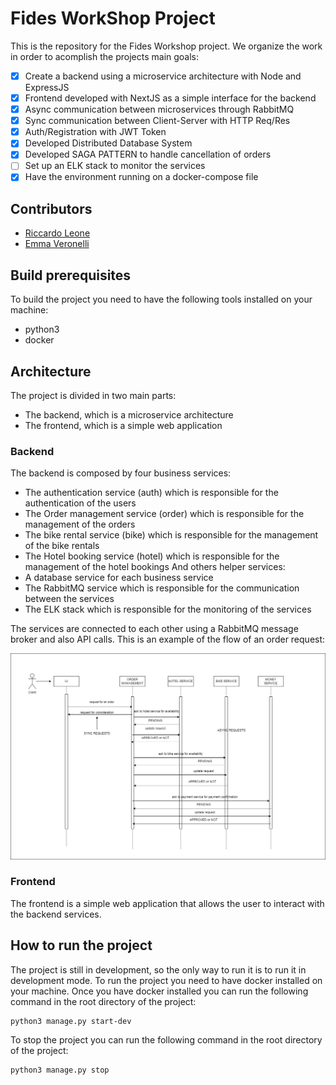 # Fides WorkShop Project
This is the repository for the Fides Workshop project.
We organize the work in order to acomplish the projects main goals:

- [X] Create a backend using a microservice architecture with Node and ExpressJS
- [X] Frontend developed with NextJS as a simple interface for the backend
- [X] Async communication between microservices through RabbitMQ
- [X] Sync communication between Client-Server with HTTP Req/Res
- [X] Auth/Registration with JWT Token
- [X] Developed Distributed Database System
- [X] Developed SAGA PATTERN to handle cancellation of orders 
- [ ] Set up an ELK stack to monitor the services
- [X] Have the environment running on a docker-compose file

## Contributors
- [Riccardo Leone](https://github.com/PapaLeoneIV)
- [Emma Veronelli](https://github.com/minestrinad)

## Build prerequisites
To build the project you need to have the following tools installed on your machine:
- python3
- docker

## Architecture
The project is divided in two main parts:
- The backend, which is a microservice architecture
- The frontend, which is a simple web application

### Backend
The backend is composed by four business services:
- The authentication service (auth) which is responsible for the authentication of the users
- The Order management service (order) which is responsible for the management of the orders
- The bike rental service (bike) which is responsible for the management of the bike rentals
- The Hotel booking service (hotel) which is responsible for the management of the hotel bookings
And others helper services:
- A database service for each business service
- The RabbitMQ service which is responsible for the communication between the services
- The ELK stack which is responsible for the monitoring of the services

The services are connected to each other using a RabbitMQ message broker and also API calls.
This is an example of the flow of an order request:
<!-- dsisplat a jpg from a local url -->
![docs/images/orderRequestFlow](./docs/images/orderRequestFlow.png)

### Frontend
The frontend is a simple web application that allows the user to interact with the backend services.

## How to run the project
The project is still in development, so the only way to run it is to run it in development mode.
To run the project you need to have docker installed on your machine.
Once you have docker installed you can run the following command in the root directory of the project:

```bash
python3 manage.py start-dev
```

To stop the project you can run the following command in the root directory of the project:
```bash
python3 manage.py stop
```

